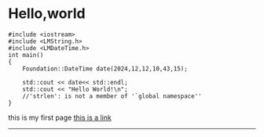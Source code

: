 <html>
  <body>
    <h1>Hello,world</h1>

```
#include <iostream>
#include <LMString.h>
#include <LMDateTime.h>
int main()
{
    Foundation::DateTime date(2024,12,12,10,43,15);

    std::cout << date<< std::endl;
    std::cout << "Hello World!\n";
    //'strlen': is not a member of '`global namespace''
}
```

<span>this is my first page</span>
<a href="http://git.szidears.cn:9009/Repository/Index">this is a link</a>
<hr/>
</body>
</html>

